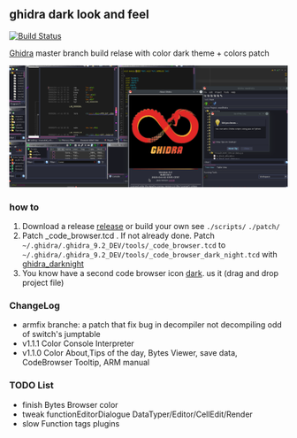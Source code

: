 ## ghidra dark look and feel

[![Build Status](https://travis-ci.com/pabx06/buildghidra.svg?branch=master)](https://travis-ci.com/pabx06/buildghidra)

[Ghidra](https://github.com/NationalSecurityAgency/ghidra) master branch build relase with color dark theme + colors patch

![ghidra_dark](/Screenshot.png?raw=true)

### how to
1. Download a release [release](https://github.com/pabx06/buildghidra/releases) or build your own see `./scripts/` `./patch/`
2. Patch _code_browser.tcd . If not already done. Patch  `~/.ghidra/.ghidra_9.2_DEV/tools/_code_browser.tcd` to `~/.ghidra/.ghidra_9.2_DEV/tools/_code_browser_dark_night.tcd`  with [ghidra_darknight](https://github.com/elliiot/ghidra_darknight)
3. You know have a second code browser icon [dark](/dark_night.png). us it (drag and drop project file)

### ChangeLog
- armfix branche: a patch that fix bug in decompiler not decompiling odd of switch's jumptable
- v1.1.1 Color Console Interpreter
- v1.1.0  Color About,Tips of the day, Bytes Viewer, save data,  CodeBrowser Tooltip, ARM manual

### TODO List
- finish Bytes Browser color
- tweak  functionEditorDialogue DataTyper/Editor/CellEdit/Render
- slow Function tags plugins